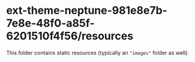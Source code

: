 # ext-theme-neptune-981e8e7b-7e8e-48f0-a85f-6201510f4f56/resources

This folder contains static resources (typically an `"images"` folder as well).
